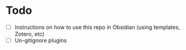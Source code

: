# Todo

- [ ] Instructions on how to use this repo in Obsidian (using templates, Zotero, etc)
- [ ] Un-gitignore plugins
